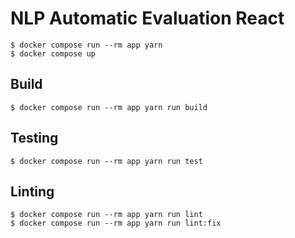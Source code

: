 # NLP Automatic Evaluation React

```
$ docker compose run --rm app yarn
$ docker compose up
```

## Build
```
$ docker compose run --rm app yarn run build
```

## Testing
```
$ docker compose run --rm app yarn run test
```

## Linting
```
$ docker compose run --rm app yarn run lint
$ docker compose run --rm app yarn run lint:fix
```
